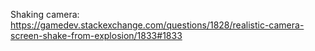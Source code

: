 Shaking camera:
https://gamedev.stackexchange.com/questions/1828/realistic-camera-screen-shake-from-explosion/1833#1833